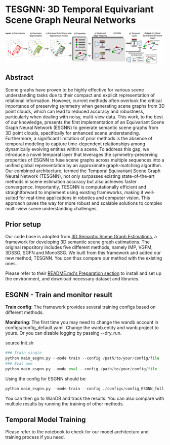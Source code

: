 # TESGNN: 3D Temporal Equivariant Scene Graph Neural Networks

![Overall-Architecture](overall_V3.png)

## Abstract

Scene graphs have proven to be highly effective for various scene understanding tasks due to their compact and explicit representation of relational information. However, current methods often overlook the critical importance of preserving symmetry when generating scene graphs from 3D point clouds, which can lead to reduced accuracy and robustness, particularly when dealing with noisy, multi-view data. This work, to the best of our knowledge, presents the first implementation of an Equivariant Scene Graph Neural Network (ESGNN) to generate semantic scene graphs from 3D point clouds, specifically for enhanced scene understanding. Furthermore, a significant limitation of prior methods is the absence of temporal modeling to capture time-dependent relationships among dynamically evolving entities within a scene. To address this gap, we introduce a novel temporal layer that leverages the symmetry-preserving properties of ESGNN to fuse scene graphs across multiple sequences into a unified global representation by an approximate graph-matching algorithm. Our combined architecture, termed the Temporal Equivariant Scene Graph Neural Network (TESGNN), not only surpasses existing state-of-the-art methods in scene estimation accuracy but also achieves faster convergence. Importantly, TESGNN is computationally efficient and straightforward to implement using existing frameworks, making it well-suited for real-time applications in robotics and computer vision. This approach paves the way for more robust and scalable solutions to complex multi-view scene understanding challenges.

## Prior setup

Our code base is adopted from [3D Semantic Scene Graph Estimations](https://github.com/ShunChengWu/3DSSG), a framework for developing 3D semantic scene graph estimations. The original repository includes five different methods, namely IMP, VGFM, 3DSSG, SGFN and MonoSSG. We built from this framework and added our new method, TESGNN. You can thus compare our method with the existing ones. 

Please refer to their [README.md's Preparation section](https://github.com/ShunChengWu/3DSSG?tab=readme-ov-file#preparation) to install and set up the environment, and download necessary dataset and libraries.

## ESGNN - Train and monitor result

**Train config**: The framework provides several training configs based on different methods. 

**Monitoring**: The first time you may need to change the wandb account in configs/config_default.yaml. Change the wanb.entity and wanb.project to yours. Or you can disable logging by passing --dry_run.

source Init.sh

```python
### Train single
python main_esgnn.py --mode train --config /path/to/your/config/file
### Eval one
python main_esgnn.py --mode eval --config /path/to/your/config/file
```

Using the config for ESGNN should be:
```python
python main_esgnn.py --mode train --config ./configs/config_ESGNN_full_l20.yaml
```

You can then go to WanDB and track the results. You can also compare with multiple results by running the training of other methods.

## Temporal Model Training

Please refer to the notebook to check for our model architecture and training process if you need.
